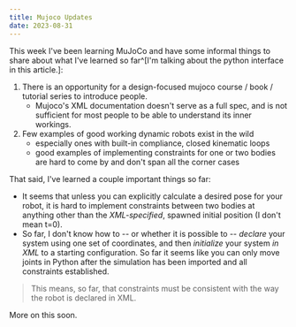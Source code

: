 ```yaml
---
title: Mujoco Updates
date: 2023-08-31
---
```


This week I've been learning MuJoCo and have some informal things to share about what I've learned so far^[I'm talking about the python interface in this article.]:

1. There is an opportunity for a design-focused mujoco course / book / tutorial series to introduce people.
    - Mujoco's XML documentation doesn't serve as a full spec, and is not sufficient for most people to be able to understand its inner workings.
1. Few examples of good working dynamic robots exist in the wild
    - especially ones with built-in compliance, closed kinematic loops
    - good examples of implementing constraints for one or two bodies are hard to come by and don't span all the corner cases

That said, I've learned a couple important things so far:

- It seems that unless you can explicitly calculate a desired pose for your robot, it is hard to implement constraints between two bodies at anything other than the _XML-specified_, spawned initial position (I don't mean t=0).  
- So far, I don't know how to -- or whether it is possible to -- _declare_ your system using one set of coordinates, and then _initialize_ your system _in XML_ to a starting configuration.  So far it seems like you can only move joints in Python after the simulation has been imported and all constraints established.  

> This means, so far, that constraints must be consistent with the way the robot is declared in XML.

More on this soon.
